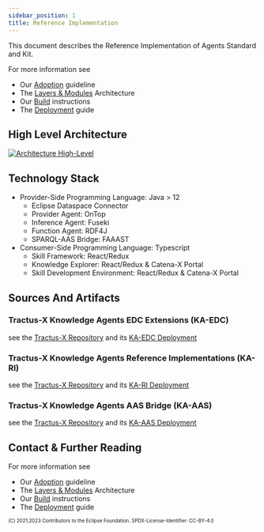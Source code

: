 ```yaml
---
sidebar_position: 1
title: Reference Implementation
---
```

<!--
 * Copyright (c) 2021,2023 T-Systems International GmbH
 * Copyright (c) 2021,2023 Bayerische Motoren Werke Aktiengesellschaft (BMW AG) 
 * Copyright (c) 2021,2023 Mercedes-Benz AG
 * Copyright (c) 2021,2023 ZF Friedrichshafen AG
 * Copyright (c) 2021,2023 SAP SE
 * Copyright (c) 2021,2023 Contributors to the Eclipse Foundation
 *
 * See the NOTICE file(s) distributed with this work for additional
 * information regarding copyright ownership.
 *
 * This documentation and the accompanying materials are made available under the
 * terms of the Creative Commons Attribution 4.0 International License,  which is available at
 * https://creativecommons.org/licenses/by/4.0/legalcode.
 *
 * Unless required by applicable law or agreed to in writing, software
 * distributed under the License is distributed on an "AS IS" BASIS, WITHOUT
 * WARRANTIES OR CONDITIONS OF ANY KIND, either express or implied. See the
 * License for the specific language governing permissions and limitations
 * under the License.
 *
 * SPDX-License-Identifier: CC-BY-4.0
-->
This document describes the Reference Implementation of Agents Standard and Kit.

For more information see

* Our [Adoption](../adoption-view/intro) guideline
* The [Layers & Modules](modules) Architecture
* Our [Build](build) instructions
* The [Deployment](../operation-view/deployment) guide

## High Level Architecture

[![Architecture High-Level](/img/knowledge-agents/knowledge_agent_architecture_small.png)](/img/knowledge-agents/knowledge_agent_architecture.png)

## Technology Stack

* Provider-Side Programming Language: Java > 12
  * Eclipse Dataspace Connector
  * Provider Agent: OnTop
  * Inference Agent: Fuseki
  * Function Agent: RDF4J
  * SPARQL-AAS Bridge: FAAAST
* Consumer-Side Programming Language: Typescript
  * Skill Framework: React/Redux
  * Knowledge Explorer: React/Redux & Catena-X Portal
  * Skill Development Environment: React/Redux & Catena-X Portal

## Sources And Artifacts

### Tractus-X Knowledge Agents EDC Extensions (KA-EDC)

see the [Tractus-X Repository](https://github.com/eclipse-tractusx/knowledge-agents-edc) and its [KA-EDC Deployment](../operation-view/agent_edc)

### Tractus-X Knowledge Agents Reference Implementations (KA-RI)

see the [Tractus-X Repository](https://github.com/eclipse-tractusx/knowledge-agents) and its [KA-RI Deployment](../operation-view/provider)

### Tractus-X Knowledge Agents AAS Bridge (KA-AAS)

see the [Tractus-X Repository](https://github.com/eclipse-tractusx/knowledge-agents-aas-bridge) and its [KA-AAS Deployment](../operation-view/bridge)

## Contact & Further Reading

  For more information see

* Our [Adoption](../adoption-view/intro) guideline
* The [Layers & Modules](modules) Architecture
* Our [Build](build) instructions
* The [Deployment](../operation-view/deployment) guide

<sub><sup>(C) 2021,2023 Contributors to the Eclipse Foundation. SPDX-License-Identifier: CC-BY-4.0</sup></sub>
